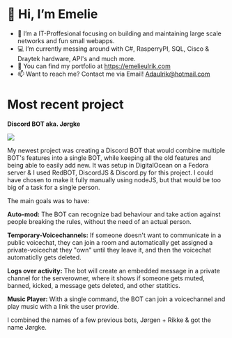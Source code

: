 # 👋 Hi, I’m Emelie
- 🔧 I’m a IT-Proffesional focusing on building and maintaining large scale networks and fun small webapps.
- 💻 I’m currently messing around with C#, RasperryPI, SQL, Cisco & Draytek hardware, API's and much more.
- 🔗 You can find my portfolio at https://emelieulrik.com
- 📫 Want to reach me? Contact me via Email! Adaulrik@hotmail.com

# Most recent project
**Discord BOT aka. Jørgke**

<img src="https://github.com/hopex1411/portfolio-backup/blob/master/images/discordbot.gif"/>  

My newest project was creating a Discord BOT that would combine multiple BOT's features into a single BOT, while keeping all the old features and being able to easily add new. It was setup in DigitalOcean on a Fedora server & I used RedBOT, DiscordJS & Discord.py for this project. I could have chosen to make it fully manually using nodeJS, but that would be too big of a task for a single person.

The main goals was to have:

**Auto-mod:** 
The BOT can recognize bad behaviour and take action against people breaking the rules, without the need of an actual person.

**Temporary-Voicechannels:** 
If someone doesn't want to communicate in a public voicechat, they can join a room and automatically get assigned a private-voicechat they "own" until they leave it, and then the voicechat automaticlly gets deleted.

**Logs over activity:** 
The bot will create an embedded message in a private channel for the serverowner, where it shows if someone gets muted, banned, kicked, a message gets deleted, and other statitics.

**Music Player:** 
With a single command, the BOT can join a voicechannel and play music with a link the user provide.

I combined the names of a few previous bots, Jørgen + Rikke & got the name Jørgke.
